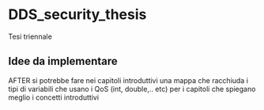 # DDS_security_thesis
Tesi triennale

## Idee da implementare
AFTER si potrebbe fare nei capitoli introduttivi una mappa che racchiuda
i tipi di variabili che usano i QoS (int, double,.. etc) per i capitoli
che spiegano meglio i concetti introduttivi
